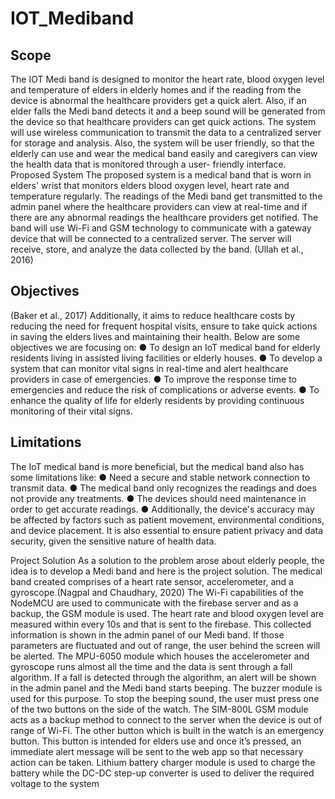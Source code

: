 # IOT_Mediband

## Scope
The IOT Medi band is designed to monitor the heart rate, blood oxygen level and temperature of elders in elderly homes
and if the reading from the device is abnormal the healthcare providers get a quick alert. Also, if an elder falls the Medi
band detects it and a beep sound will be generated from the device so that healthcare providers can get quick actions.
The system will use wireless communication to transmit the data to a centralized server for storage and analysis. 
Also, the system will be user friendly, so that the elderly can use and wear the medical band easily and caregivers can 
view the health data that is monitored through a user- friendly interface.
Proposed System
The proposed system is a medical band that is worn in elders' wrist that monitors elders blood oxygen level, heart rate and 
temperature regularly. The readings of the Medi band get transmitted to the admin panel where the healthcare providers 
can view at real-time and if there are any abnormal readings the healthcare providers get notified.
The band will use Wi-Fi and GSM technology to communicate with a gateway device that will be connected to a 
centralized server. The server will receive, store, and analyze the data collected by the band.
(Ullah et al., 2016)

## Objectives
(Baker et al., 2017) Additionally, it aims to reduce healthcare costs by reducing the need for frequent hospital visits, 
ensure to take quick actions in saving the elders lives and maintaining their health. Below are some objectives we are 
focusing on:
● To design an IoT medical band for elderly residents living in assisted living facilities or elderly houses.
● To develop a system that can monitor vital signs in real-time and alert healthcare providers in case of 
emergencies.
● To improve the response time to emergencies and reduce the risk of complications or adverse events.
● To enhance the quality of life for elderly residents by providing continuous monitoring of their vital signs.

## Limitations
The IoT medical band is more beneficial, but the medical band also has some limitations like:
● Need a secure and stable network connection to transmit data.
● The medical band only recognizes the readings and does not provide any treatments.
● The devices should need maintenance in order to get accurate readings.
● Additionally, the device's accuracy may be affected by factors such as patient movement, environmental 
conditions, and device placement. It is also essential to ensure patient privacy and data security, given the 
sensitive nature of health data.

Project Solution
As a solution to the problem arose about elderly people, the idea is to develop a Medi band and here is the project 
solution.
The medical band created comprises of a heart rate sensor, accelerometer, and a gyroscope.(Nagpal and Chaudhary, 
2020)
The Wi-Fi capabilities of the NodeMCU are used to communicate with the firebase server and as a backup, the GSM 
module is used.
The heart rate and blood oxygen level are measured within every 10s and that is sent to the firebase. This collected 
information is shown in the admin panel of our Medi band. If those parameters are fluctuated and out of range, the user 
behind the screen will be alerted.
The MPU-6050 module which houses the accelerometer and gyroscope runs almost all the time and the data is sent 
through a fall algorithm. If a fall is detected through the algorithm, an alert will be shown in the admin panel and the Medi
band starts beeping. The buzzer module is used for this purpose. To stop the beeping sound, the user must press one of the 
two buttons on the side of the watch.
The SIM-800L GSM module acts as a backup method to connect to the server when the device is out of range of Wi-Fi. 
The other button which is built in the watch is an emergency button. This button is intended for elders use and once it’s 
pressed, an immediate alert message will be sent to the web app so that necessary action can be taken. 
Lithium battery charger module is used to charge the battery while the DC-DC step-up converter is used to deliver the 
required voltage to the system
